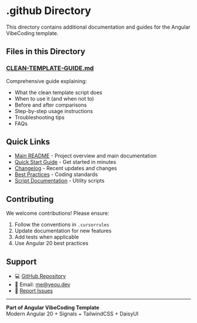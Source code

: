 # .github Directory

This directory contains additional documentation and guides for the Angular VibeCoding template.

## Files in this Directory

### [CLEAN-TEMPLATE-GUIDE.md](CLEAN-TEMPLATE-GUIDE.md)

Comprehensive guide explaining:

- What the clean template script does
- When to use it (and when not to)
- Before and after comparisons
- Step-by-step usage instructions
- Troubleshooting tips
- FAQs

## Quick Links

- [Main README](../README.md) - Project overview and main documentation
- [Quick Start Guide](../QUICK-START.md) - Get started in minutes
- [Changelog](../CHANGELOG.md) - Recent updates and changes
- [Best Practices](../docs/best-practices.md) - Coding standards
- [Script Documentation](../scripts/README.md) - Utility scripts

## Contributing

We welcome contributions! Please ensure:

1. Follow the conventions in `.cursorrules`
2. Update documentation for new features
3. Add tests when applicable
4. Use Angular 20 best practices

## Support

- 💻 [GitHub Repository](https://github.com/AntonioCardenas/angularvibecoding)
- 📧 Email: me@yeou.dev
- 🐛 [Report Issues](https://github.com/AntonioCardenas/angularvibecoding/issues)

---

**Part of Angular VibeCoding Template**  
Modern Angular 20 + Signals + TailwindCSS + DaisyUI
